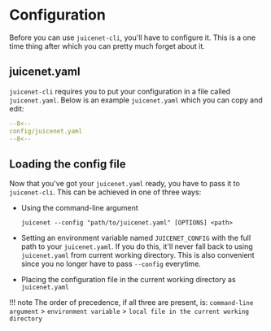 # Configuration

Before you can use `juicenet-cli`, you'll have to configure it. This is a one time thing after which you can pretty much forget about it.

## juicenet.yaml

`juicenet-cli` requires you to put your configuration in a file called `juicenet.yaml`. Below is an example `juicenet.yaml` which you can copy and edit:

``` yaml
--8<--
config/juicenet.yaml
--8<--
```


## Loading the config file

Now that you've got your `juicenet.yaml` ready, you have to pass it to `juicenet-cli`. This can be achieved in one of three ways:

- Using the command-line argument

    ```console
    juicenet --config "path/to/juicenet.yaml" [OPTIONS] <path>
    ```

- Setting an environment variable named `JUICENET_CONFIG` with the full path to your `juicenet.yaml`. If you do this, it'll never fall back to using `juicenet.yaml` from current working directory. This is also convenient since you no longer have to pass `--config` everytime.
- Placing the configuration file in the current working directory as `juicenet.yaml`

!!! note
    The order of precedence, if all three are present, is: `command-line argument` > `environment variable` > `local file in the current working directory`